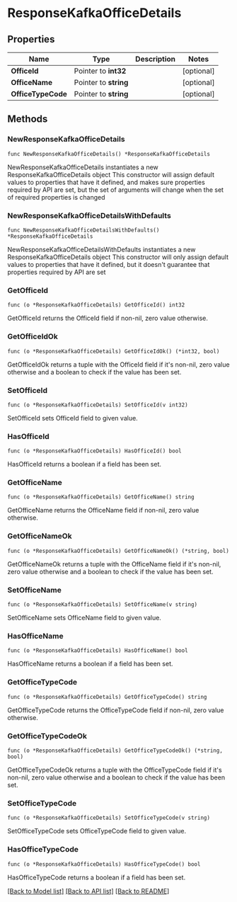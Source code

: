 # ResponseKafkaOfficeDetails

## Properties

Name | Type | Description | Notes
------------ | ------------- | ------------- | -------------
**OfficeId** | Pointer to **int32** |  | [optional] 
**OfficeName** | Pointer to **string** |  | [optional] 
**OfficeTypeCode** | Pointer to **string** |  | [optional] 

## Methods

### NewResponseKafkaOfficeDetails

`func NewResponseKafkaOfficeDetails() *ResponseKafkaOfficeDetails`

NewResponseKafkaOfficeDetails instantiates a new ResponseKafkaOfficeDetails object
This constructor will assign default values to properties that have it defined,
and makes sure properties required by API are set, but the set of arguments
will change when the set of required properties is changed

### NewResponseKafkaOfficeDetailsWithDefaults

`func NewResponseKafkaOfficeDetailsWithDefaults() *ResponseKafkaOfficeDetails`

NewResponseKafkaOfficeDetailsWithDefaults instantiates a new ResponseKafkaOfficeDetails object
This constructor will only assign default values to properties that have it defined,
but it doesn't guarantee that properties required by API are set

### GetOfficeId

`func (o *ResponseKafkaOfficeDetails) GetOfficeId() int32`

GetOfficeId returns the OfficeId field if non-nil, zero value otherwise.

### GetOfficeIdOk

`func (o *ResponseKafkaOfficeDetails) GetOfficeIdOk() (*int32, bool)`

GetOfficeIdOk returns a tuple with the OfficeId field if it's non-nil, zero value otherwise
and a boolean to check if the value has been set.

### SetOfficeId

`func (o *ResponseKafkaOfficeDetails) SetOfficeId(v int32)`

SetOfficeId sets OfficeId field to given value.

### HasOfficeId

`func (o *ResponseKafkaOfficeDetails) HasOfficeId() bool`

HasOfficeId returns a boolean if a field has been set.

### GetOfficeName

`func (o *ResponseKafkaOfficeDetails) GetOfficeName() string`

GetOfficeName returns the OfficeName field if non-nil, zero value otherwise.

### GetOfficeNameOk

`func (o *ResponseKafkaOfficeDetails) GetOfficeNameOk() (*string, bool)`

GetOfficeNameOk returns a tuple with the OfficeName field if it's non-nil, zero value otherwise
and a boolean to check if the value has been set.

### SetOfficeName

`func (o *ResponseKafkaOfficeDetails) SetOfficeName(v string)`

SetOfficeName sets OfficeName field to given value.

### HasOfficeName

`func (o *ResponseKafkaOfficeDetails) HasOfficeName() bool`

HasOfficeName returns a boolean if a field has been set.

### GetOfficeTypeCode

`func (o *ResponseKafkaOfficeDetails) GetOfficeTypeCode() string`

GetOfficeTypeCode returns the OfficeTypeCode field if non-nil, zero value otherwise.

### GetOfficeTypeCodeOk

`func (o *ResponseKafkaOfficeDetails) GetOfficeTypeCodeOk() (*string, bool)`

GetOfficeTypeCodeOk returns a tuple with the OfficeTypeCode field if it's non-nil, zero value otherwise
and a boolean to check if the value has been set.

### SetOfficeTypeCode

`func (o *ResponseKafkaOfficeDetails) SetOfficeTypeCode(v string)`

SetOfficeTypeCode sets OfficeTypeCode field to given value.

### HasOfficeTypeCode

`func (o *ResponseKafkaOfficeDetails) HasOfficeTypeCode() bool`

HasOfficeTypeCode returns a boolean if a field has been set.


[[Back to Model list]](../README.md#documentation-for-models) [[Back to API list]](../README.md#documentation-for-api-endpoints) [[Back to README]](../README.md)


